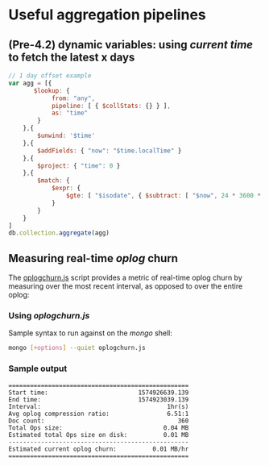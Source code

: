 # Useful aggregation pipelines

## (Pre-4.2) dynamic variables: using _current time_ to fetch the latest x days

```javascript
// 1 day offset example
var agg = [{
       $lookup: {
            from: "any",
            pipeline: [ { $collStats: {} } ],
            as: "time"
        }
    },{
        $unwind: '$time'
    },{
        $addFields: { "now": "$time.localTime" }
    },{
        $project: { "time": 0 }
    },{
        $match: {
            $expr: {
                $gte: [ "$isodate", { $subtract: [ "$now", 24 * 3600 * 1000 ] } ]
            }
        }
    }
]
db.collection.aggregate(agg)
```

## Measuring real-time _oplog_ churn

The [oplogchurn.js](src/oplogchurn.js) script provides a metric of real-time oplog churn by measuring over the most recent interval, as opposed to over the entire oplog:

### Using _oplogchurn.js_

Sample syntax to run against on the _mongo_ shell:

```bash
mongo [+options] --quiet oplogchurn.js
```

### Sample output

```text
==================================================
Start time:                         1574926639.139
End time:                           1574923039.139
Interval:                                   1hr(s)
Avg oplog compression ratio:                6.51:1
Doc count:                                     360
Total Ops size:                            0.04 MB
Estimated total Ops size on disk:          0.01 MB
--------------------------------------------------
Estimated current oplog churn:          0.01 MB/hr
==================================================
```
